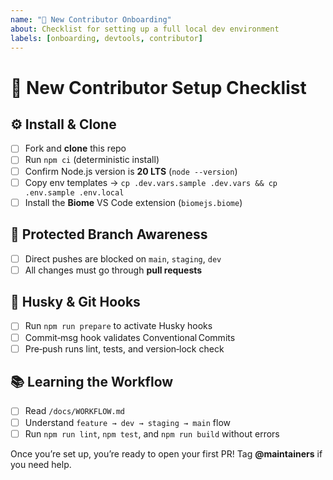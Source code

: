 ```yaml
---
name: "🚀 New Contributor Onboarding"
about: Checklist for setting up a full local dev environment
labels: [onboarding, devtools, contributor]
---
```


# 🚀 New Contributor Setup Checklist

## ⚙️ Install & Clone
- [ ] Fork and **clone** this repo
- [ ] Run `npm ci` (deterministic install)
- [ ] Confirm Node.js version is **20 LTS** (`node --version`)
- [ ] Copy env templates → `cp .dev.vars.sample .dev.vars && cp .env.sample .env.local`
- [ ] Install the **Biome** VS Code extension (`biomejs.biome`)

## 🚫 Protected Branch Awareness
- [ ] Direct pushes are blocked on `main`, `staging`, `dev`
- [ ] All changes must go through **pull requests**

## 💼 Husky & Git Hooks
- [ ] Run `npm run prepare` to activate Husky hooks
- [ ] Commit‑msg hook validates Conventional Commits
- [ ] Pre‑push runs lint, tests, and version‑lock check

## 📚 Learning the Workflow
- [ ] Read `/docs/WORKFLOW.md`
- [ ] Understand `feature → dev → staging → main` flow
- [ ] Run `npm run lint`, `npm test`, and `npm run build` without errors

Once you’re set up, you’re ready to open your first PR! Tag **@maintainers** if you need help.

